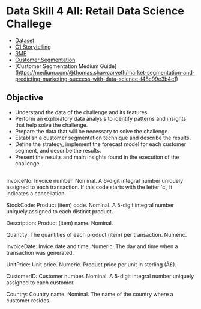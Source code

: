 # Data Skill 4 All: Retail Data Science Challege

- [Dataset](https://archive.ics.uci.edu/dataset/502/online+retail+ii)
- [C1 Storytelling](https://www.correlation-one.com/blog/data-storytelling)
- [RMF](https://blog.hubspot.com/service/rfm-analysis)
- [Customer Segmentation](https://www.markettailor.io/blog/role-of-customer-segmentation-in-sales-forecasting)
- [Customer Segmentation Medium Guide] (https://medium.com/@thomas.shawcarveth/market-segmentation-and-predicting-marketing-success-with-data-science-f48c99e3b4e1)

## Objective 
- Understand the data of the challenge and its features.
- Perform an exploratory data analysis to identify patterns and insights that help solve the challenge.
- Prepare the data that will be necessary to solve the challenge.
- Establish a customer segmentation technique and describe the results.
- Define the strategy, implement the forecast model for each customer segment, and describe the results.
- Present the results and main insights found in the execution of the challenge.

##
InvoiceNo: Invoice number. Nominal. A 6-digit integral number uniquely assigned to each transaction. If this code starts with the letter 'c', it indicates a cancellation. 

StockCode: Product (item) code. Nominal. A 5-digit integral number uniquely assigned to each distinct product. 

Description: Product (item) name. Nominal. 

Quantity: The quantities of each product (item) per transaction. Numeric.	

InvoiceDate: Invice date and time. Numeric. The day and time when a transaction was generated. 

UnitPrice: Unit price. Numeric. Product price per unit in sterling (Â£). 

CustomerID: Customer number. Nominal. A 5-digit integral number uniquely assigned to each customer. 

Country: Country name. Nominal. The name of the country where a customer resides.